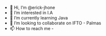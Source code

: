 - 👋 Hi, I’m @erick-jhone
- 👀 I’m interested in I.A
- 🌱 I’m currently learning Java 
- 💞️ I’m looking to collaborate on IFTO - Palmas 
- 📫 How to reach me -  

<!---
erick-jhone/erick-jhone is a ✨ special ✨ repository because its `README.md` (this file) appears on your GitHub profile.
You can click the Preview link to take a look at your changes.
--->
